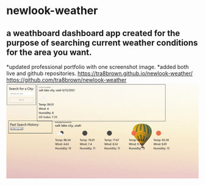 # newlook-weather
## a weathboard dashboard app created for the purpose of searching current weather conditions for the area you want. 
*updated professional portfolio with one screenshot image.
*added both live and github repositories. 
https://tra8brown.github.io/newlook-weather/
https://github.com/tra8brown/newlook-weather
![Screenshot](./screenshot.png)
